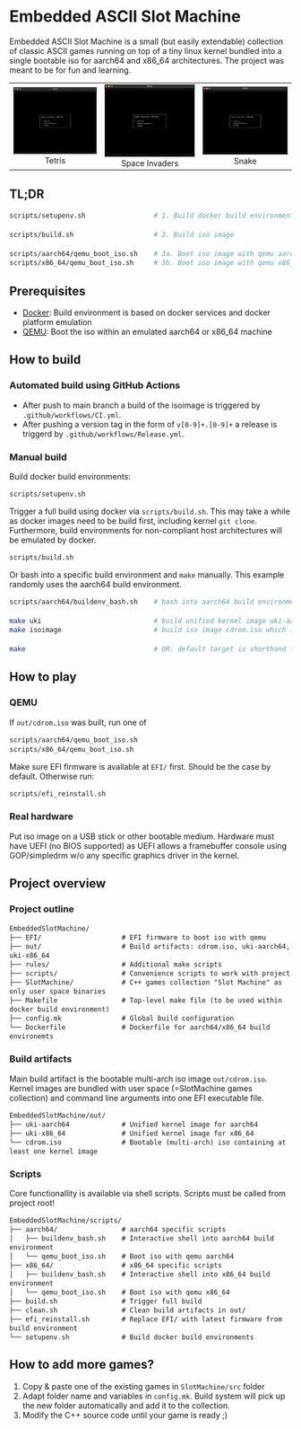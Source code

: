# Embedded ASCII Slot Machine

Embedded ASCII Slot Machine is a small (but easily extendable) collection of classic ASCII games running on top of a tiny linux kernel bundled into a single bootable iso for aarch64 and x86_64 architectures. The project was meant to be for fun and learning.

<table>
  <tr>
    <td align="center"><img src=".gif/Tetris.gif" width="320"><br>Tetris</td>
    <td align="center"><img src=".gif/SpaceInvaders.gif" width="320"><br>Space Invaders</td>
    <td align="center"><img src=".gif/Snake.gif" width="320"><br>Snake</td>
  </tr>
</table>

## TL;DR

```sh
scripts/setupenv.sh                 # 1. Build docker build environments

scripts/build.sh                    # 2. Build iso image

scripts/aarch64/qemu_boot_iso.sh    # 3a. Boot iso image with qemu aarch64
scripts/x86_64/qemu_boot_iso.sh     # 3b. Boot iso image with qemu x86_64
```

## Prerequisites

- [Docker](https://www.docker.com): Build environment is based on docker services and docker platform emulation
- [QEMU](https://www.qemu.org): Boot the iso within an emulated aarch64 or x86_64 machine

## How to build

### Automated build using GitHub Actions

- After push to main branch a build of the isoimage is triggered by `.github/workflows/CI.yml`.
- After pushing a version tag in the form of `v[0-9]+.[0-9]+` a release is triggerd by `.github/workflows/Release.yml`.

### Manual build

Build docker build environments:

```sh
scripts/setupenv.sh
```

Trigger a full build using docker via `scripts/build.sh`. This may take a while as docker images need to be build first, including kernel `git clone`. Furthermore, build environments for non-compliant host architectures will be emulated by docker.

```sh
scripts/build.sh
```

Or bash into a specific build environment and `make` manually. This example randomly uses the aarch64 build environment.

```sh
scripts/aarch64/buildenv_bash.sh    # bash into aarch64 build environment

make uki                            # build unified kernel image uki-aarch64
make isoimage                       # build iso image cdrom.iso which includes uki-aarch64 (and uki-86_64 if present)

make                                # OR: default target is shorthand for `make uki` and `make isoimage` 
```

## How to play

### QEMU

If `out/cdrom.iso` was built, run one of

```sh
scripts/aarch64/qemu_boot_iso.sh
scripts/x86_64/qemu_boot_iso.sh
```

Make sure EFI firmware is available at `EFI/` first. Should be the case by default. Otherwise run:

```sh
scripts/efi_reinstall.sh
```

### Real hardware

Put iso image on a USB stick or other bootable medium. Hardware must have UEFI (no BIOS supported) as UEFI allows a framebuffer console using GOP/simpledrm w/o any specific graphics driver in the kernel.

## Project overview

### Project outline

```
EmbeddedSlotMachine/
├── EFI/                    # EFI firmware to boot iso with qemu
├── out/                    # Build artifacts: cdrom.iso, uki-aarch64, uki-x86_64
├── rules/                  # Additional make scripts
├── scripts/                # Convenience scripts to work with project
├── SlotMachine/            # C++ games collection "Slot Machine" as only user space binaries
├── Makefile                # Top-level make file (to be used within docker build environment)
├── config.mk               # Global build configuration
└── Dockerfile              # Dockerfile for aarch64/x86_64 build environemts
```

### Build artifacts

Main build artifact is the bootable multi-arch iso image `out/cdrom.iso`. Kernel images are bundled with user space (=SlotMachine games collection) and command line arguments into one EFI executable file.

```
EmbeddedSlotMachine/out/
├── uki-aarch64             # Unified kernel image for aarch64
├── uki-x86_64              # Unified kernel image for x86_64
└── cdrom.iso               # Bootable (multi-arch) iso containing at least one kernel image
```

### Scripts

Core functionallity is available via shell scripts. Scripts must be called from project root!

```
EmbeddedSlotMachine/scripts/
├── aarch64/                # aarch64 specific scripts
│   ├── buildenv_bash.sh    # Interactive shell into aarch64 build environment
│   └── qemu_boot_iso.sh    # Boot iso with qemu aarch64
├── x86_64/                 # x86_64 specific scripts
│   ├── buildenv_bash.sh    # Interactive shell into x86_64 build environment
│   └── qemu_boot_iso.sh    # Boot iso with qemu x86_64
├── build.sh                # Trigger full build
├── clean.sh                # Clean build artifacts in out/
├── efi_reinstall.sh        # Replace EFI/ with latest firmware from build environment
└── setupenv.sh             # Build docker build environments
```

## How to add more games?

1) Copy & paste one of the existing games in `SlotMachine/src` folder
2) Adapt folder name and variables in `config.mk`. Build system will pick up the new folder automatically and add it to the collection.
3) Modify the C++ source code until your game is ready ;)